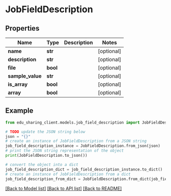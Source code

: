 # JobFieldDescription


## Properties

Name | Type | Description | Notes
------------ | ------------- | ------------- | -------------
**name** | **str** |  | [optional] 
**description** | **str** |  | [optional] 
**file** | **bool** |  | [optional] 
**sample_value** | **str** |  | [optional] 
**is_array** | **bool** |  | [optional] 
**array** | **bool** |  | [optional] 

## Example

```python
from edu_sharing_client.models.job_field_description import JobFieldDescription

# TODO update the JSON string below
json = "{}"
# create an instance of JobFieldDescription from a JSON string
job_field_description_instance = JobFieldDescription.from_json(json)
# print the JSON string representation of the object
print(JobFieldDescription.to_json())

# convert the object into a dict
job_field_description_dict = job_field_description_instance.to_dict()
# create an instance of JobFieldDescription from a dict
job_field_description_from_dict = JobFieldDescription.from_dict(job_field_description_dict)
```
[[Back to Model list]](../README.md#documentation-for-models) [[Back to API list]](../README.md#documentation-for-api-endpoints) [[Back to README]](../README.md)


